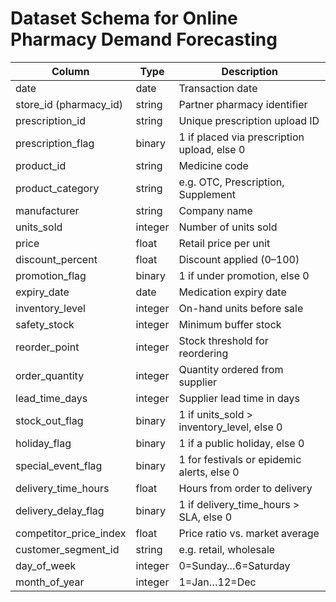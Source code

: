 # Dataset Schema for Online Pharmacy Demand Forecasting

| Column                 | Type     | Description                                                     |
|------------------------|----------|-----------------------------------------------------------------|
| date                   | date     | Transaction date                                                |
| store_id (pharmacy_id) | string   | Partner pharmacy identifier                                     |
| prescription_id        | string   | Unique prescription upload ID                                   |
| prescription_flag      | binary   | 1 if placed via prescription upload, else 0                     |
| product_id             | string   | Medicine code                                                   |
| product_category       | string   | e.g. OTC, Prescription, Supplement                              |
| manufacturer           | string   | Company name                                                    |
| units_sold             | integer  | Number of units sold                                            |
| price                  | float    | Retail price per unit                                           |
| discount_percent       | float    | Discount applied (0–100)                                        |
| promotion_flag         | binary   | 1 if under promotion, else 0                                    |
| expiry_date            | date     | Medication expiry date                                          |
| inventory_level        | integer  | On-hand units before sale                                       |
| safety_stock           | integer  | Minimum buffer stock                                            |
| reorder_point          | integer  | Stock threshold for reordering                                  |
| order_quantity         | integer  | Quantity ordered from supplier                                  |
| lead_time_days         | integer  | Supplier lead time in days                                      |
| stock_out_flag         | binary   | 1 if units_sold > inventory_level, else 0                       |
| holiday_flag           | binary   | 1 if a public holiday, else 0                                   |
| special_event_flag     | binary   | 1 for festivals or epidemic alerts, else 0                     |
| delivery_time_hours    | float    | Hours from order to delivery                                    |
| delivery_delay_flag    | binary   | 1 if delivery_time_hours > SLA, else 0                          |
| competitor_price_index | float    | Price ratio vs. market average                                  |
| customer_segment_id    | string   | e.g. retail, wholesale                                          |
| day_of_week            | integer  | 0=Sunday…6=Saturday                                             |
| month_of_year          | integer  | 1=Jan…12=Dec                                                    |
